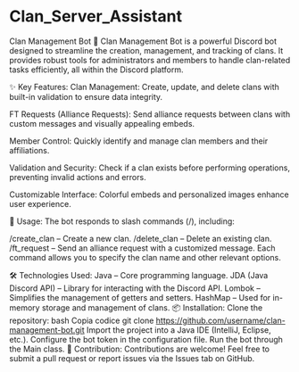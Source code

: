 # Clan_Server_Assistant
Clan Management Bot 🤖
Clan Management Bot is a powerful Discord bot designed to streamline the creation, management, and tracking of clans. It provides robust tools for administrators and members to handle clan-related tasks efficiently, all within the Discord platform.

✨ Key Features:
Clan Management:
Create, update, and delete clans with built-in validation to ensure data integrity.

FT Requests (Alliance Requests):
Send alliance requests between clans with custom messages and visually appealing embeds.

Member Control:
Quickly identify and manage clan members and their affiliations.

Validation and Security:
Check if a clan exists before performing operations, preventing invalid actions and errors.

Customizable Interface:
Colorful embeds and personalized images enhance user experience.

🚀 Usage:
The bot responds to slash commands (/), including:

/create_clan – Create a new clan.
/delete_clan – Delete an existing clan.
/ft_request – Send an alliance request with a customized message.
Each command allows you to specify the clan name and other relevant options.

🛠 Technologies Used:
Java – Core programming language.
JDA (Java Discord API) – Library for interacting with the Discord API.
Lombok – Simplifies the management of getters and setters.
HashMap – Used for in-memory storage and management of clans.
📦 Installation:
Clone the repository:
bash
Copia codice
git clone https://github.com/username/clan-management-bot.git
Import the project into a Java IDE (IntelliJ, Eclipse, etc.).
Configure the bot token in the configuration file.
Run the bot through the Main class.
📝 Contribution:
Contributions are welcome! Feel free to submit a pull request or report issues via the Issues tab on GitHub.
